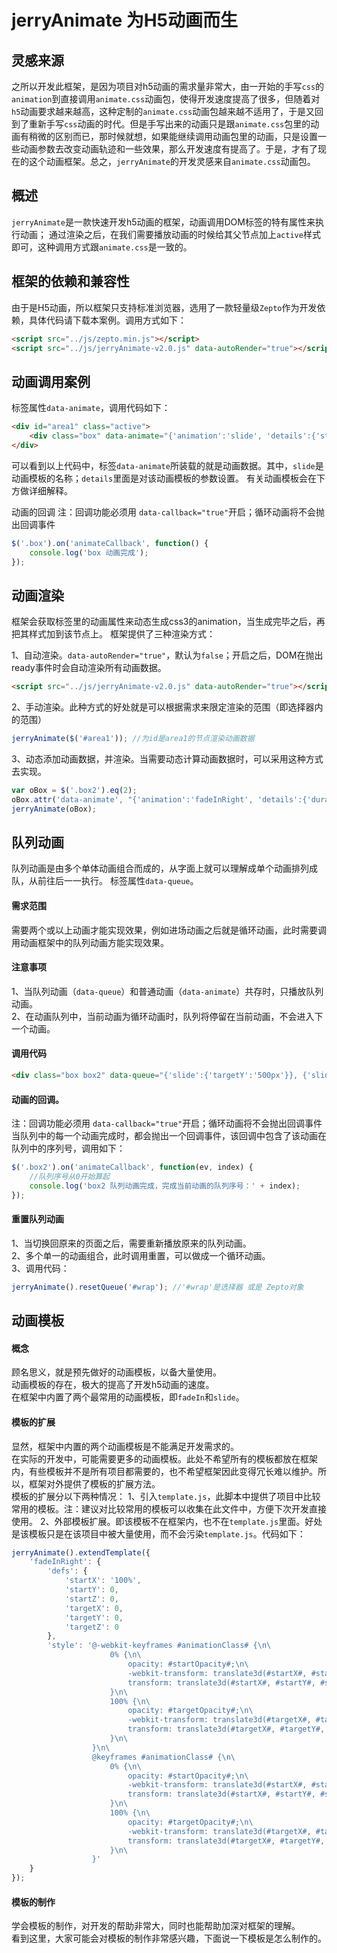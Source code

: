 jerryAnimate 为H5动画而生
====

## 灵感来源
之所以开发此框架，是因为项目对h5动画的需求量非常大，由一开始的手写`css`的`animation`到直接调用`animate.css`动画包，使得开发速度提高了很多，但随着对`h5`动画要求越来越高，这种定制的`animate.css`动画包越来越不适用了，于是又回到了重新手写`css`动画的时代。但是手写出来的动画只是跟`animate.css`包里的动画有稍微的区别而已，那时候就想，如果能继续调用动画包里的动画，只是设置一些动画参数去改变动画轨迹和一些效果，那么开发速度有提高了。于是，才有了现在的这个动画框架。总之，`jerryAnimate`的开发灵感来自`animate.css`动画包。

## 概述
`jerryAnimate`是一款快速开发h5动画的框架，动画调用DOM标签的特有属性来执行动画；
通过渲染之后，在我们需要播放动画的时候给其父节点加上`active`样式即可，这种调用方式跟`animate.css`是一致的。

## 框架的依赖和兼容性
由于是H5动画，所以框架只支持标准浏览器，选用了一款轻量级`Zepto`作为开发依赖，具体代码请下载本案例。调用方式如下：

```html
<script src="../js/zepto.min.js"></script>
<script src="../js/jerryAnimate-v2.0.js" data-autoRender="true"></script>
```

## 动画调用案例
标签属性`data-animate`，调用代码如下：

```html
<div id="area1" class="active">
    <div class="box" data-animate="{'animation':'slide', 'details':{'startX':'500px', 'targetY':'500px'}}"></div>
</div>
```

可以看到以上代码中，标签`data-animate`所装载的就是动画数据。其中，`slide`是动画模板的名称；`details`里面是对该动画模板的参数设置。
有关动画模板会在下方做详细解释。

动画的回调
注：回调功能必须用 `data-callback="true"`开启；循环动画将不会抛出回调事件
```js
$('.box').on('animateCallback', function() {
    console.log('box 动画完成');
});
```

## 动画渲染
框架会获取标签里的动画属性来动态生成css3的animation，当生成完毕之后，再把其样式加到该节点上。
框架提供了三种渲染方式：

1、自动渲染。`data-autoRender="true"`，默认为`false`；开启之后，DOM在抛出ready事件时会自动渲染所有动画数据。

```html
<script src="../js/jerryAnimate-v2.0.js" data-autoRender="true"></script>
```

2、手动渲染。此种方式的好处就是可以根据需求来限定渲染的范围（即选择器内的范围）

```js
jerryAnimate($('#area1')); //为id是area1的节点渲染动画数据
```

3、动态添加动画数据，并渲染。当需要动态计算动画数据时，可以采用这种方式去实现。

```js
var oBox = $('.box2').eq(2);
oBox.attr('data-animate', "{'animation':'fadeInRight', 'details':{'duration':2000, 'alternate':true}}");
jerryAnimate(oBox);
```


## 队列动画
队列动画是由多个单体动画组合而成的，从字面上就可以理解成单个动画排列成队，从前往后一一执行。
标签属性`data-queue`。

#### 需求范围
需要两个或以上动画才能实现效果，例如进场动画之后就是循环动画，此时需要调用动画框架中的队列动画方能实现效果。

#### 注意事项
1、当队列动画（`data-queue`）和普通动画（`data-animate`）共存时，只播放队列动画。<br>
2、在动画队列中，当前动画为循环动画时，队列将停留在当前动画，不会进入下一个动画。

#### 调用代码
```html
<div class="box box2" data-queue="{'slide':{'targetY':'500px'}}, {'slide':{'targetX':'400px', 'startY':'500px'}}, {'slide':{'startX':'400px', 'targetX':'400px', 'targetY':'500px'}}, {'zoomIn':null}" data-callback="true"></div>
```

#### 动画的回调。
注：回调功能必须用 `data-callback="true"`开启；循环动画将不会抛出回调事件
当队列中的每一个动画完成时，都会抛出一个回调事件，该回调中包含了该动画在队列中的序列号，调用如下：

```js
$('.box2').on('animateCallback', function(ev, index) {
    //队列序号从0开始算起
    console.log('box2 队列动画完成，完成当前动画的队列序号：' + index);
});
```

#### 重置队列动画
1、当切换回原来的页面之后，需要重新播放原来的队列动画。<br>
2、多个单一的动画组合，此时调用重置，可以做成一个循环动画。<br>
3、调用代码：

```js
jerryAnimate().resetQueue('#wrap'); //'#wrap'是选择器 或是 Zepto对象
```

## 动画模板
#### 概念
顾名思义，就是预先做好的动画模板，以备大量使用。<br>
动画模板的存在，极大的提高了开发h5动画的速度。<br>
在框架中内置了两个最常用的动画模板，即`fadeIn`和`slide`。

#### 模板的扩展
显然，框架中内置的两个动画模板是不能满足开发需求的。<br>
在实际的开发中，可能需要更多的动画模板。此处不希望所有的模板都放在框架内，有些模板并不是所有项目都需要的，也不希望框架因此变得冗长难以维护。所以，框架对外提供了模板的扩展方法。<br>
模板的扩展分以下两种情况：
1、引入`template.js`，此脚本中提供了项目中比较常用的模板。注：建议对比较常用的模板可以收集在此文件中，方便下次开发直接使用。
2、外部模板扩展。即该模板不在框架内，也不在`template.js`里面。好处是该模板只是在该项目中被大量使用，而不会污染`template.js`。代码如下：

```js
jerryAnimate().extendTemplate({
    'fadeInRight': {
        'defs': {
            'startX': '100%',
            'startY': 0,
            'startZ': 0,
            'targetX': 0,
            'targetY': 0,
            'targetZ': 0
        },
        'style': '@-webkit-keyframes #animationClass# {\n\
                      0% {\n\
                          opacity: #startOpacity#;\n\
                          -webkit-transform: translate3d(#startX#, #startY#, #startZ#);\n\
                          transform: translate3d(#startX#, #startY#, #startZ#);\n\
                      }\n\
                      100% {\n\
                          opacity: #targetOpacity#;\n\
                          -webkit-transform: translate3d(#targetX#, #targetY#, #targetZ#);\n\
                          transform: translate3d(#targetX#, #targetY#, #targetZ#);\n\
                      }\n\
                  }\n\
                  @keyframes #animationClass# {\n\
                      0% {\n\
                          opacity: #startOpacity#;\n\
                          -webkit-transform: translate3d(#startX#, #startY#, #startZ#);\n\
                          transform: translate3d(#startX#, #startY#, #startZ#);\n\
                      }\n\
                      100% {\n\
                          opacity: #targetOpacity#;\n\
                          -webkit-transform: translate3d(#targetX#, #targetY#, #targetZ#);\n\
                          transform: translate3d(#targetX#, #targetY#, #targetZ#);\n\
                      }\n\
                  }'
    }
});
```

#### 模板的制作
学会模板的制作，对开发的帮助非常大，同时也能帮助加深对框架的理解。<br>
看到这里，大家可能会对模板的制作非常感兴趣，下面说一下模板是怎么制作的。






